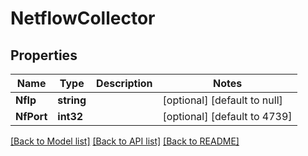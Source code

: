 # NetflowCollector

## Properties
Name | Type | Description | Notes
------------ | ------------- | ------------- | -------------
**NfIp** | **string** |  | [optional] [default to null]
**NfPort** | **int32** |  | [optional] [default to 4739]

[[Back to Model list]](../README.md#documentation-for-models) [[Back to API list]](../README.md#documentation-for-api-endpoints) [[Back to README]](../README.md)

